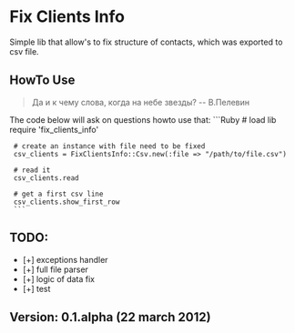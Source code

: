 # Fix Clients Info

Simple lib that allow's to fix structure of contacts,
which was exported to csv file.

## HowTo Use
> Да и к чему слова, когда на небе звезды?
> -- В.Пелевин

The code below will ask on questions howto use that:
     ```Ruby
     # load lib
     require 'fix_clients_info'

     # create an instance with file need to be fixed
     csv_clients = FixClientsInfo::Csv.new(:file => "/path/to/file.csv")

     # read it
     csv_clients.read

     # get a first csv line
     csv_clients.show_first_row
     ```
## TODO:

* [+] exceptions handler
* [+] full file parser
* [+] logic of data fix
* [+] test

## Version: 0.1.alpha (22 march 2012)

